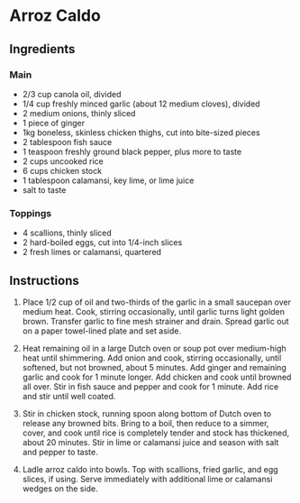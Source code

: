 # Arroz Caldo  
## Ingredients 
### Main
- 2/3 cup canola oil, divided
- 1/4 cup freshly minced garlic (about 12 medium cloves), divided
- 2 medium onions, thinly sliced
- 1 piece of ginger
- 1kg boneless, skinless chicken thighs, cut into bite-sized pieces 
- 2 tablespoon fish sauce
- 1 teaspoon freshly ground black pepper, plus more to taste
- 2 cups uncooked rice
- 6 cups chicken stock
- 1 tablespoon calamansi, key lime, or lime juice 
- salt to taste

### Toppings
- 4 scallions, thinly sliced
- 2 hard-boiled eggs, cut into 1/4-inch slices 
- 2 fresh limes or calamansi, quartered

## Instructions
1. Place 1/2 cup of oil and two-thirds of the garlic in a small saucepan over medium heat. Cook, stirring occasionally, until garlic turns light golden brown. Transfer garlic to fine mesh strainer and drain. Spread garlic out on a paper towel-lined plate and set aside.

2. Heat remaining oil in a large Dutch oven or soup pot over medium-high heat until shimmering. Add onion and cook, stirring occasionally, until softened, but not browned, about 5 minutes. Add ginger and remaining garlic and cook for 1 minute longer. Add chicken and cook until browned all over. Stir in fish sauce and pepper and cook for 1 minute. Add rice and stir until well coated.

4. Stir in chicken stock, running spoon along bottom of Dutch oven to release any browned bits. Bring to a boil, then reduce to a simmer, cover, and cook until rice is completely tender and stock has thickened, about 20 minutes. Stir in lime or calamansi juice and season with salt and pepper to taste.

4. Ladle arroz caldo into bowls. Top with scallions, fried garlic, and egg slices, if using. Serve immediately with additional lime or calamansi wedges on the side.
